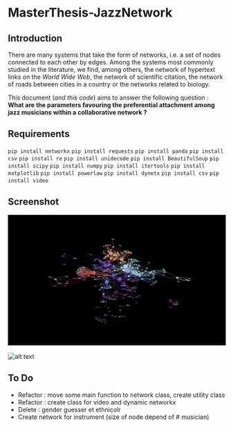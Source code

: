 # MasterThesis-JazzNetwork

## Introduction

There are many systems that take the form of networks, i.e. a set of nodes connected to each other by edges.
Among the systems most commonly studied in the literature, we find, among others, the network of hypertext
links on the *World Wide Web*, the network of scientific citation, the network of roads between cities in a country
or the networks related to biology.

This document (*and this code*) aims to answer the following question : **What are the parameters favouring the preferential attachment among jazz
musicians within a collaborative network ?**

## Requirements
`pip install networkx`
`pip install requests`
`pip install panda`
`pip install csv`
`pip install re`
`pip install unidecode`
`pip install BeautifulSoup`
`pip install scipy`
`pip install numpy`
`pip install itertools`
`pip install matplotlib`
`pip install powerlaw`
`pip install dynetx`
`pip install csv`
`pip install video`


## Screenshot

![alt text](https://raw.githubusercontent.com/jbaudru/MasterThesis-JazzNetwork/main/data/pictures/community.png)

![alt text](https://raw.githubusercontent.com/jbaudru/MasterThesis-JazzNetwork/main/data/pictures/community1.png)


## To Do

 - Refactor : move some main function to network class, create utility class
 - Refactor : create class for video and dynamic networkx
 - Delete : gender guesser et ethnicolr
 - Create network for instrument (size of node depend of # musician)
